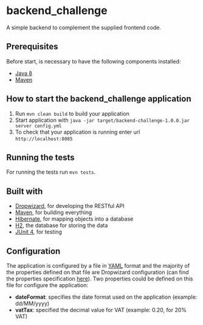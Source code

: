 # backend_challenge

A simple backend to complement the supplied frontend code.

Prerequisites
---

Before start, is necessary to have the following components installed:

- [Java 8](http://www.oracle.com/technetwork/java/javase/overview/java8-2100321.html)
- [Maven](http://maven.apache.org)


How to start the backend_challenge application
---

1. Run `mvn clean build` to build your application
1. Start application with `java -jar target/backend-challenge-1.0.0.jar server config.yml`
1. To check that your application is running enter url `http://localhost:8085`

Running the tests
---

For running the tests run `mvn tests`.

Built with
---

- [Dropwizard](http://http://www.dropwizard.io), for developing the RESTful API
- [Maven](http://maven.apache.org), for building everything
- [Hibernate](http://hibernate.org), for mapping objects into a database
- [H2](http://www.h2database.com), the database for storing the data
- [JUnit 4](http://junit.org/junit4/), for testing 

Configuration
---

The application is configured by a file in [YAML](http://www.yaml.org) format and the majority of the properties defined on that file are Dropwizard configuration (can find the properties specification [here](http://www.dropwizard.io/1.2.2/docs/manual/configuration.html)).
Two properties could be defined on this file for configure the application:

- **dateFormat**: specifies the date format used on the application (example: dd/MM/yyyy)
- **vatTax**: specified the decimal value for VAT (example: 0.20, for 20% VAT)
